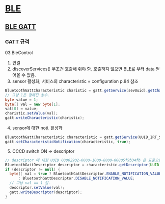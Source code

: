 # [BLE](https://developer.android.com/guide/topics/connectivity/bluetooth-le)

## [BLE GATT](https://www.bluetooth.com/ko-kr/specifications/gatt/generic-attributes-overview)
### [GATT 규격](https://www.bluetooth.com/ko-kr/specifications/gatt)
03.BleControl
1. 연결
2. discoverServices() 무조건 호출해 줘야 함. 호출하지 않으면 BLE로 부터 data 얻어올 수 없음.
3. sensor 활성화; 서비스의 characteristic = configuration p.84 참조
~~~java
BluetoothGattCharacteristic charistic = gatt.getService(sevUuid).getCharacteristic(confUuid);
// 그냥 1은 정해진 상수.
byte value = 1;
byte[] val = new byte[1];
val[0] = value;
charistic.setValue(val);
gatt.writeCharacteristic(charistic);
~~~
4. sensor에 대한 noti. 활성화
~~~java
BluetoothGattCharacteristic characteristic = gatt.getService(UUID_IRT_SERV).getCharacteristic(UUID_IRT_DATA);
gatt.setCharacteristicNotification(characteristic, true);
~~~
5. CCCD switch ON => descriptor
~~~java
// descriptor 에 대한 UUID 00002902-0000-1000-8000-00805f9b34fb 은 표준으로 정해진 값.
BluetoothGattDescriptor descriptor = characteristic.getDescriptor(UUID.fromString("00002902-0000-1000-8000-00805f9b34fb"));
if (descriptor != null) {
  byte[] val = true ? BluetoothGattDescriptor.ENABLE_NOTIFICATION_VALUE
      : BluetoothGattDescriptor.DISABLE_NOTIFICATION_VALUE;
  // 그냥 val == 1 임.
  descriptor.setValue(val);
  gatt.writeDescriptor(descriptor);
}
~~~
